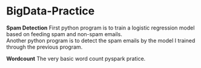# BigData-Practice

**Spam Detection**
First python program is to train a logistic regression model based on feeding spam and non-spam emails. <br>
Another python program is to detect the spam emails by the model I trained through the previous program. <br>

**Wordcount**
The very basic word count pyspark pratice.
